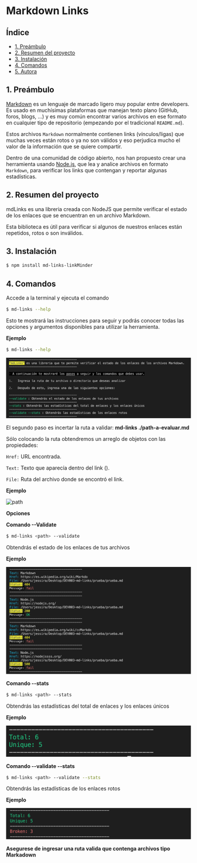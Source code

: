 # Markdown Links

## Índice

* [1. Preámbulo](#1-preámbulo)
* [2. Resumen del proyecto](#2-resumen-del-proyecto)
* [3. Instalación](#3-instalación)
* [4. Comandos](#4-comandos)
* [5. Autora](#5-autora)

## 1. Preámbulo

[Markdown](https://es.wikipedia.org/wiki/Markdown) es un lenguaje de marcado
ligero muy popular entre developers. Es usado en muchísimas plataformas que
manejan texto plano (GitHub, foros, blogs, ...) y es muy común
encontrar varios archivos en ese formato en cualquier tipo de repositorio
(empezando por el tradicional `README.md`).

Estos archivos `Markdown` normalmente contienen links (vínculos/ligas) que
muchas veces están rotos o ya no son válidos y eso perjudica mucho el valor de
la información que se quiere compartir.

Dentro de una comunidad de código abierto, nos han propuesto crear una
herramienta usando [Node.js](https://nodejs.org/), que lea y analice archivos
en formato `Markdown`, para verificar los links que contengan y reportar
algunas estadísticas.

## 2. Resumen del proyecto

mdLinks es una libreria creada con NodeJS que permite verificar el estado de los enlaces que se encuentran en un archivo Markdown.

Esta biblioteca es útil para verificar si algunos de nuestros enlaces están repetidos, rotos o son inválidos.

## 3. Instalación

```sh
$ npm install md-links-linkMinder
```

## 4. Comandos 

Accede a la terminal y ejecuta el comando
```sh
$ md-links --help
 ```

 Esto te mostrará las instrucciones para seguir y podrás conocer todas las opciones y argumentos disponibles para utilizar la herramienta.

**Ejemplo**

```sh
$ md-links --help
```
![comando --help](imgReadme/help.png)


El segundo paso es incertar la ruta a validar: __md-links ./path-a-evaluar.md__

Sólo colocando la ruta obtendremos un arreglo de objetos con las propiedades:

```Href:``` URL encontrada.

```Text:``` Texto que aparecía dentro del link (<a>).

```File:``` Ruta del archivo donde se encontró el link.

**Ejemplo**

![path](imgReadme/soloPath.png)



**Opciones**

  **Comando --Validate**
```sh
$ md-links <path> --validate
```
Obtendrás el estado de los enlaces de tus archivos

**Ejemplo**

![comando validate](imgReadme/validate.png)


  **Comando --stats**
```sh
$ md-links <path> --stats
```
Obtendrás las estadísticas del total de enlaces y los enlaces únicos

**Ejemplo**

![comando stats](imgReadme/stats.png)


  **Comando --validate --stats**
```sh
$ md-links <path> --validate --stats
```
Obtendrás las estadísticas de los enlaces rotos

**Ejemplo**

![comando stats](imgReadme/validate-stats.png)

__Asegurese de ingresar una ruta valida que contenga archivos tipo Markadown__




